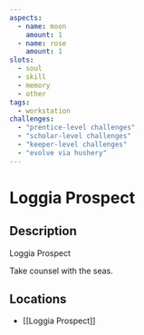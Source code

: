 ```yaml
---
aspects: 
  - name: moon
    amount: 1
  - name: rose
    amount: 1
slots:
  - soul
  - skill
  - memory
  - other
tags:
  - workstation
challenges:
  - "prentice-level challenges"
  - "scholar-level challenges"
  - "keeper-level challenges"
  - "evolve via hushery"
---
```


# Loggia Prospect

## Description
Loggia Prospect

Take counsel with the seas.
## Locations
- [[Loggia Prospect]]